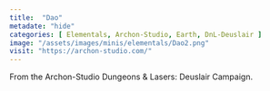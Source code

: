```yaml
---
title:  "Dao"
metadate: "hide"
categories: [ Elementals, Archon-Studio, Earth, DnL-Deuslair ]
image: "/assets/images/minis/elementals/Dao2.png"
visit: "https://archon-studio.com/"
---
```

From the Archon-Studio Dungeons & Lasers: Deuslair Campaign.